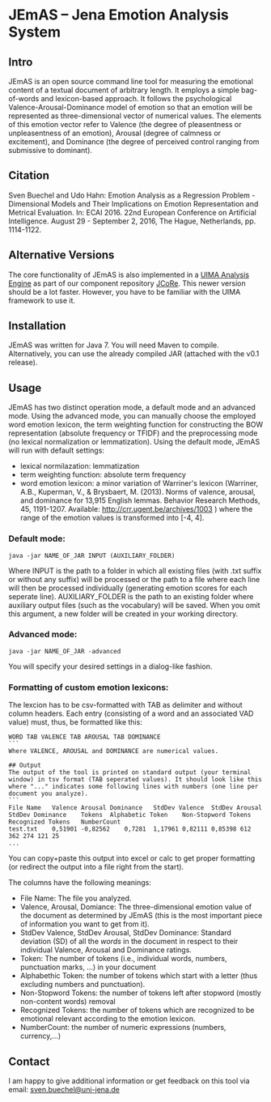 # JEmAS – Jena Emotion Analysis System

## Intro
JEmAS is an open source command line tool for measuring the emotional content of a textual document of arbitrary length. It employs a simple bag-of-words and lexicon-based approach. It follows the psychological Valence-Arousal-Dominance model of emotion so that an emotion will be represented as three-dimensional vector of numerical values. The elements of this emotion vector refer to Valence (the degree of pleasentness or unpleasentness of an emotion), Arousal (degree of calmness or excitement), and Dominance (the degree of perceived control ranging from submissive to dominant).

## Citation
Sven Buechel and Udo Hahn: Emotion Analysis as a Regression Problem - Dimensional Models and Their Implications on Emotion Representation and Metrical Evaluation. In: ECAI 2016. 22nd European Conference on Artificial Intelligence. August 29 - September 2, 2016, The Hague, Netherlands, pp. 1114-1122.

## Alternative Versions
The core functionality of JEmAS is also implemented in a [UIMA Analysis Engine](https://github.com/JULIELab/jcore-base/tree/master/jcore-jemas-ae) as part of our component repository [JCoRe](https://github.com/JULIELab/jcore-projects). This newer version should be a lot faster. However, you have to be familiar with the UIMA framework to use it.

## Installation
JEmAS was written for Java 7. You will need Maven to compile. Alternatively, you can use the already compiled JAR (attached with the v0.1 release).

## Usage
JEmAS has two distinct operation mode, a default mode and an advanced mode. Using the advanced mode, you can manually choose the employed  word emotion lexicon, the term weighting function for constructing the BOW representation (absolute frequency or TFIDF) and the preprocessing mode (no lexical normalization or lemmatization). Using the default mode, JEmAS will run with default settings:
- lexical normilazation: lemmatization
- term weighting function: absolute term frequency
- word emotion lexicon: a minor variation of Warriner's lexicon (Warriner, A.B., Kuperman, V., & Brysbaert, M. (2013). Norms of valence, arousal, and dominance for 13,915 English lemmas. Behavior Research Methods, 45, 1191-1207. Available: http://crr.ugent.be/archives/1003 ) where the range of the emotion values is transformed into [-4, 4].

### Default mode:
````
java -jar NAME_OF_JAR INPUT (AUXILIARY_FOLDER)
```` 
Where INPUT is the path to a folder in which all existing files (with .txt suffix or without any suffix) will be processed or the path to a file where each line will then be processed individually (generating emotion scores for each seperate line). AUXILIARY_FOLDER is the path to an existing folder where auxiliary output files (such as the vocabulary) will be saved. When you omit this argument, a new folder will be created in your working directory.

### Advanced mode:
````
java -jar NAME_OF_JAR -advanced
````

You will specify your desired settings in a dialog-like fashion.

### Formatting of custom emotion lexicons:
The lexcion has to be csv-formatted with TAB as delimiter and without column headers. Each entry (consisting of a word and an associated VAD value) must, thus, be formatted like this:
````
WORD TAB VALENCE TAB AROUSAL TAB DOMINANCE
```
Where VALENCE, AROUSAL and DOMINANCE are numerical values.

## Output
The output of the tool is printed on standard output (your terminal window) in tsv format (TAB seperated values). It should look like this where "..." indicates some following lines with numbers (one line per document you analyze). 
```
File Name	Valence	Arousal	Dominance	StdDev Valence	StdDev Arousal	StdDev Dominance	Tokens	Alphabetic Token	Non-Stopword Tokens	Recognized Tokens	NumberCount
test.txt	0,51901	-0,82562	0,7281	1,17961	0,82111	0,85398	612	362	274	121	25
...
````
You can copy+paste this output into excel or calc to get proper formatting (or redirect the output into a file right from the start). 

The columns have the following meanings:

- File Name: The file you analyzed.
- Valence, Arousal, Domiance: The three-dimensional emotion value of the document as determined by JEmAS (this is the most important piece of information you want to get from it).
- StdDev Valence, StdDev Arousal, StdDev Dominance: Standard deviation (SD) of all the _words_ in the document in respect to their individual Valence, Arousal and Dominance ratings.
- Token: The number of tokens (i.e., individual words, numbers, punctuation marks, ...) in your document
- Alphabethic Token: the number of tokens which start with a letter (thus excluding numbers and punctuation).
- Non-Stopword Tokens: the number of tokens left after stopword (mostly non-content words) removal
- Recognized Tokens: the number of tokens which are recognized to be emotional relevant according to the emotion lexicon.
- NumberCount: the number of numeric expressions (numbers, currency,...)

## Contact
I am happy to give additional information or get feedback on this tool via email: sven.buechel@uni-jena.de
